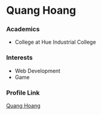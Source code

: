 # Quang Hoang

### Academics

- College at Hue Industrial College

### Interests

- Web Development 
- Game

### Profile Link

[Quang Hoang](https://github.com/quangpro1610)
